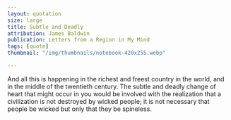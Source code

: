 ```yaml
---
layout: quotation
size: large
title: Subtle and Deadly
attribution: James Baldwin
publication: Letters from a Region in My Mind
tags: [quote]
thumbnail: "/img/thumbnails/notebook-420x255.webp"

---
```


And all this is happening in the richest and freest country in the world, and in the middle of the twentieth century. The subtle and deadly 
change of heart that might occur in you would be involved with the realization that a civilization is not destroyed by wicked people;
it is not necessary that people be wicked but only that they be spineless.
